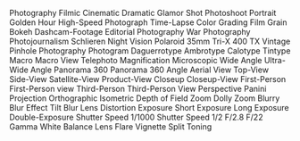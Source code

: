 Photography
Filmic
Cinematic 
Dramatic 
Glamor Shot
Photoshoot
Portrait
Golden Hour
High-Speed Photograph
Time-Lapse
Color Grading 
Film Grain 
Bokeh 
Dashcam-Footage
Editorial Photography
War Photography
Photojournalism
Schlieren 
Night Vision 
Polaroid
35mm
Tri-X 400 TX
Vintage
Pinhole Photography
Photogram
Daguerrotype
Ambrotype
Calotype
Tintype
Macro 
Macro View 
Telephoto 
Magnification 
Microscopic 
Wide Angle 
Ultra-Wide Angle 
Panorama 
360 Panorama 
360 Angle 
Aerial View
Top-View
Side-View
Satellite-View
Product-View
Closeup
Closeup-View
First-Person
First-Person view
Third-Person
Third-Person View
Perspective 
Panini Projection 
Orthographic 
Isometric
Depth of Field 
Zoom
Dolly Zoom
Blurry
Blur Effect 
Tilt Blur 
Lens Distortion 
Exposure 
Short Exposure 
Long Exposure 
Double-Exposure
Shutter Speed 1/1000 
Shutter Speed 1/2 
F/2.8 
F/22 
Gamma 
White Balance 
Lens Flare 
Vignette 
Split Toning 

